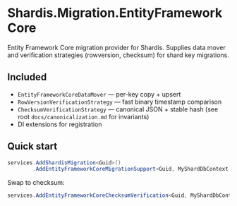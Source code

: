 # Shardis.Migration.EntityFrameworkCore

Entity Framework Core migration provider for Shardis. Supplies data mover and verification strategies (rowversion, checksum) for shard key migrations.

## Included

* `EntityFrameworkCoreDataMover` — per-key copy + upsert
* `RowVersionVerificationStrategy` — fast binary timestamp comparison
* `ChecksumVerificationStrategy` — canonical JSON + stable hash (see root `docs/canonicalization.md` for invariants)
* DI extensions for registration

## Quick start


```csharp
services.AddShardisMigration<Guid>()
        .AddEntityFrameworkCoreMigrationSupport<Guid, MyShardDbContext, MyEntity>();
```

Swap to checksum:

```csharp
services.AddEntityFrameworkCoreChecksumVerification<Guid, MyShardDbContext, MyEntity>();
```

